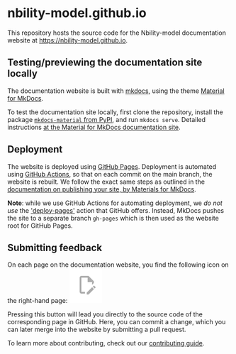 # nbility-model.github.io

This repository hosts the source code for the Nbility-model documentation website at <https://nbility-model.github.io>.

## Testing/previewing the documentation site locally

The documentation website is built with [mkdocs](https://www.mkdocs.org/), using the theme [Material for MkDocs](https://squidfunk.github.io/mkdocs-material/getting-started/).

To test the documentation site locally, first clone the repository, install the package [`mkdocs-material` from PyPI](https://pypi.org/project/mkdocs-material/), and run `mkdocs serve`.
Detailed instructions [at the Material for MkDocs documentation site](https://squidfunk.github.io/mkdocs-material/creating-your-site/#previewing-as-you-write).


## Deployment

The website is deployed using [GitHub Pages](https://docs.github.com/en/pages).
Deployment is automated using [GitHub Actions](https://docs.github.com/en/actions), so that on each commit on the main branch, the website is rebuilt.
We follow the exact same steps as outlined in the [documentation on publishing your site, by Materials for MkDocs](https://squidfunk.github.io/mkdocs-material/publishing-your-site/#github-pages).

**Note**: while we use GitHub Actions for automating deployment, we *do not use* the ['deploy-pages'](https://github.com/actions/deploy-pages) action that GitHub offers.
Instead, MkDocs pushes the site to a separate branch `gh-pages` which is then used as the website root for GitHub Pages.


## Submitting feedback

On each page on the documentation website, you find the following icon on the right-hand page: 
![Edit icon](docs/images/edit-icon.png)

Pressing this button will lead you directly to the source code of the corresponding page in GitHub.
Here, you can commit a change, which you can later merge into the website by submitting a pull request.

To learn more about contributing, check out our [contributing guide](https://nbility-model.github.io/CONTRIBUTING/).

